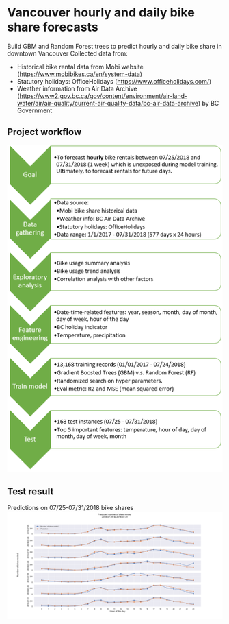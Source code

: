 # Vancouver hourly and daily bike share forecasts

Build GBM and Random Forest trees to predict hourly and daily bike share in downtown Vancouver
Collected data from:
- Historical bike rental data from Mobi website (https://www.mobibikes.ca/en/system-data)
- Statutory holidays: OfficeHolidays (https://www.officeholidays.com/)
- Weather information from Air Data Archive (https://www2.gov.bc.ca/gov/content/environment/air-land-water/air/air-quality/current-air-quality-data/bc-air-data-archive) by BC Government

## Project workflow
![image](./figures/bikeshare_flowchart.png)

## Test result
Predictions on 07/25-07/31/2018 bike shares
![image](./figures/bike_share_predictions.png)